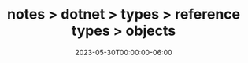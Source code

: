 ---
title: "notes > dotnet > types > reference types > objects"
date: "2023-05-30T00:00:00-06:00"
draft: false
---